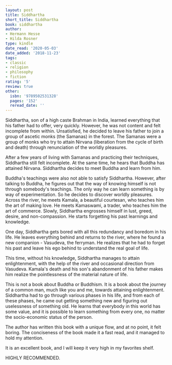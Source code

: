 ```yaml
---
layout: post
title: Siddhartha
short_title: Siddhartha
book: siddhartha
author:
- Hermann Hesse
- Hilda Rosner
type: kindle
date_read: '2020-05-03'
date_added: '2018-11-23'
tags:
- classic
- religion
- philosophy
- fiction
rating: '5'
review: true
other:
  isbn: '9789502531328'
  pages: '152'
  reread_date: ''
---
```



<!-- {{< figure type="margin" src="/images/books/siddhartha.jpg" rating="5" title="Siddhartha">}} -->

Siddhartha, son of a high caste Brahman in India, learned everything that his father had to offer, very quickly. However, he was not content and felt incomplete from within. Unsatisfied, he decided to leave his father to join a group of ascetic monks (the Samanas) in the forest. The Samanas were a group of monks who try to attain Nirvana (liberation from the cycle of birth and death) through renunciation of the worldly pleasures.

After a few years of living with Samanas and practicing their techniques, Siddhartha still felt incomplete. At the same time, he hears that Buddha has attained Nirvana. Siddhartha decides to meet Buddha and learn from him.

Buddha's teachings were also not able to satisfy Siddhartha. However, after talking to Buddha, he figures out that the way of knowing himself is not through somebody's teachings. The only way he can learn something is by way of experimentation. So he decides to discover worldly pleasures. Across the river, he meets Kamala, a beautiful courtesan, who teaches him the art of making love. He meets Kamaswami, a trader, who teaches him the art of commerce. Slowly, Siddhartha engrosses himself in lust, greed, desire, and non-compassion. He starts forgetting his past learnings and knowledge.

One day, Siddhartha gets bored with all this redundancy and boredom in his life. He leaves everything behind and returns to the river, where he found a new companion - Vasudeva, the ferryman. He realizes that he had to forget his past and leave his ego behind to understand the real goal of life.

This time, without his knowledge, Siddhartha manages to attain enlightenment, with the help of the river and occasional direction from Vasudeva. Kamala's death and his son's abandonment of his father makes him realize the pointlessness of the material nature of life.

This is not a book about Buddha or Buddhism. It is a book about the journey of a common man, much like you and me, towards attaining enlightenment. Siddhartha had to go through various phases in his life, and from each of these phases, he came out getting something new and figuring out uselessness of something old. He learns that everybody in this world has some value, and it is possible to learn something from every one, no matter the socio-economic status of the person.

The author has written this book with a unique flow, and at no point, it felt boring. The conciseness of the book made it a fast read, and it managed to hold my attention.

It is an excellent book, and I will keep it very high in my favorites shelf.

HIGHLY RECOMMENDED.